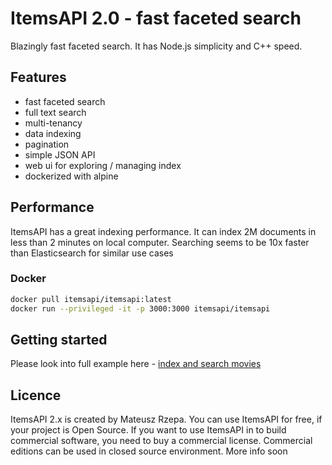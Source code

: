 # ItemsAPI 2.0 - fast faceted search

Blazingly fast faceted search. It has Node.js simplicity and C++ speed.

## Features

- fast faceted search
- full text search
- multi-tenancy
- data indexing
- pagination
- simple JSON API
- web ui for exploring / managing index
- dockerized with alpine

## Performance

ItemsAPI has a great indexing performance. It can index 2M documents in less than 2 minutes on local computer.
Searching seems to be 10x faster than Elasticsearch for similar use cases

### Docker

```bash
docker pull itemsapi/itemsapi:latest
docker run --privileged -it -p 3000:3000 itemsapi/itemsapi
```

## Getting started

Please look into full example here - [index and search movies](https://docs.itemsapi.com/guide/movies.html)

## Licence

ItemsAPI 2.x is created by Mateusz Rzepa. You can use ItemsAPI for free, if your project is Open Source. If you want to use ItemsAPI in to build commercial software, you need to buy a commercial license.
Commercial editions can be used in closed source environment. More info soon
